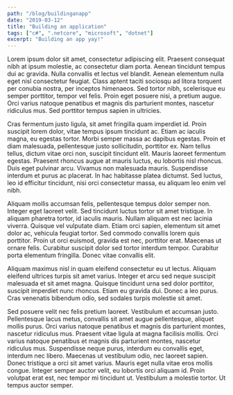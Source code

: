 ```yaml
---
path: "/blog/buildinganapp"
date: "2019-03-12"
title: "Building an application"
tags: ["c#", ".netcore", "microsoft", "dotnet"]
excerpt: "Building an app yay!"
---
```


Lorem ipsum dolor sit amet, consectetur adipiscing elit. Praesent consequat nibh at ipsum molestie, ac consectetur diam porta. Aenean tincidunt tempus dui ac gravida. Nulla convallis et lectus vel blandit. Aenean elementum nulla eget nisl consectetur feugiat. Class aptent taciti sociosqu ad litora torquent per conubia nostra, per inceptos himenaeos. Sed tortor nibh, scelerisque eu semper porttitor, tempor vel felis. Proin eget posuere nisi, a pretium augue. Orci varius natoque penatibus et magnis dis parturient montes, nascetur ridiculus mus. Sed porttitor tempus sapien in ultricies.

Cras fermentum justo ligula, sit amet fringilla quam imperdiet id. Proin suscipit lorem dolor, vitae tempus ipsum tincidunt ac. Etiam ac iaculis magna, eu egestas tortor. Morbi semper massa ac dapibus egestas. Proin et diam malesuada, pellentesque justo sollicitudin, porttitor ex. Nam tellus tellus, dictum vitae orci non, suscipit tincidunt elit. Mauris laoreet fermentum egestas. Praesent rhoncus augue at mauris luctus, eu lobortis nisl rhoncus. Duis eget pulvinar arcu. Vivamus non malesuada mauris. Suspendisse interdum et purus ac placerat. In hac habitasse platea dictumst. Sed luctus, leo id efficitur tincidunt, nisi orci consectetur massa, eu aliquam leo enim vel nibh.

Aliquam mollis accumsan felis, pellentesque tempus dolor semper non. Integer eget laoreet velit. Sed tincidunt luctus tortor sit amet tristique. In aliquam pharetra tortor, id iaculis mauris. Nullam aliquam est nec lacinia viverra. Quisque vel vulputate diam. Etiam orci sapien, elementum sit amet dolor ac, vehicula feugiat tortor. Sed commodo convallis lorem quis porttitor. Proin ut orci euismod, gravida est nec, porttitor erat. Maecenas ut ornare felis. Curabitur suscipit dolor sed tortor interdum tempor. Curabitur porta elementum fringilla. Donec vitae convallis elit.

Aliquam maximus nisl in quam eleifend consectetur eu ut lectus. Aliquam eleifend ultrices turpis sit amet varius. Integer et arcu sed neque suscipit malesuada et sit amet magna. Quisque tincidunt urna sed dolor porttitor, suscipit imperdiet nunc rhoncus. Etiam eu gravida dui. Donec a leo purus. Cras venenatis bibendum odio, sed sodales turpis molestie sit amet.

Sed posuere velit nec felis pretium laoreet. Vestibulum et accumsan justo. Pellentesque lacus metus, convallis sit amet augue pellentesque, aliquet mollis purus. Orci varius natoque penatibus et magnis dis parturient montes, nascetur ridiculus mus. Praesent vitae ligula at magna facilisis mollis. Orci varius natoque penatibus et magnis dis parturient montes, nascetur ridiculus mus. Suspendisse neque purus, interdum eu convallis eget, interdum nec libero. Maecenas ut vestibulum odio, nec laoreet sapien. Donec tristique a orci sit amet varius. Mauris eget nulla vitae eros mollis congue. Integer semper auctor velit, eu lobortis orci aliquam id. Proin volutpat erat est, nec tempor mi tincidunt ut. Vestibulum a molestie tortor. Ut tempus auctor semper.